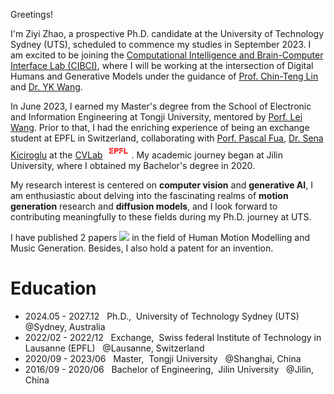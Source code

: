 
Greetings!&nbsp;&nbsp;

I'm Ziyi Zhao, a prospective Ph.D. candidate at the University of Technology Sydney (UTS), scheduled to commence my studies in September 2023. I am excited to be joining the 
[Computational Intelligence and Brain-Computer Interface Lab (CIBCI)](https://uts-cibci.center/about-the-centre/), where I will be working at the intersection of Digital Humans and Generative Models under the guidance of [Prof. Chin-Teng Lin](https://profiles.uts.edu.au/Chin-Teng.Lin) and [Dr. YK Wang](https://profiles.uts.edu.au/YuKai.Wang).

In June 2023, I earned my Master's degree from the School of Electronic and Information Engineering at Tongji University, mentored by [Porf. Lei Wang](https://see.tongji.edu.cn/info/1379/10451.htm).  Prior to that, I had the enriching experience of being an exchange student at EPFL in Switzerland, collaborating with [Porf. Pascal Fua](https://people.epfl.ch/pascal.fua), [Dr. Sena Kiciroglu](https://senakicir.github.io/) at the [CVLab](https://www.epfl.ch/labs/cvlab/) <img src='./images/logo-epfl.png' style='width: 3em;'/>. My academic journey began at Jilin University, where I obtained my Bachelor's degree in 2020.

My research interest is centered on **computer vision** and **generative AI**, I am enthusiastic about delving into the fascinating realms of **motion generation** research and **diffusion models**, and I look forward to contributing meaningfully to these fields during my Ph.D. journey at UTS. 

I have published 2 papers
<a href='https://scholar.google.com/citations?user=BxGCRwoAAAAJ'><img src="https://img.shields.io/endpoint? ogo=Google%20Scholar&url=https%3A%2F%2Fcdn.jsdelivr.net%2Fgh%2FJacoo-Zhao%2Fjacoo-zhao.github.io@google-scholar-stats%2Fgs_data_shieldsio.json&labelColor=f6f6f6&color=9cf&style=flat&label=citations"></a> in the field of Human Motion Modelling and Music Generation. Besides, I also hold a patent for an invention.

# Education
* 2024.05 - 2027.12   &nbsp; Ph.D., &nbsp;University of Technology Sydney (UTS) &nbsp;  @Sydney, Australia
* 2022/02 - 2022/12  &nbsp; Exchange, &nbsp;Swiss federal Institute of Technology in Lausanne (EPFL) &nbsp;  @Lausanne, Switzerland
* 2020/09 - 2023/06 &nbsp; Master, &nbsp;Tongji University &nbsp; @Shanghai, China
* 2016/09 - 2020/06 &nbsp; Bachelor of Engineering, &nbsp;Jilin University &nbsp; @Jilin, China  
